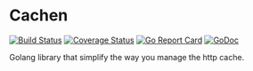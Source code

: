 # Cachen 

[![Build Status](https://travis-ci.org/nerac/cachen.svg?branch=master)](https://travis-ci.org/nerac/cachen)
[![Coverage Status](https://coveralls.io/repos/github/nerac/cachen/badge.svg?branch=master)](https://coveralls.io/github/nerac/cachen?branch=master)
[![Go Report Card](https://goreportcard.com/badge/github.com/nerac/cachen)](https://goreportcard.com/report/github.com/nerac/cachen)
[![GoDoc](https://godoc.org/github.com/nerac/cachen?status.svg)](https://godoc.org/github.com/nerac/cachen)

Golang library that simplify the way you manage the http cache.
